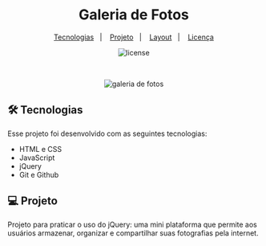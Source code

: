 <h1 align="center"> Galeria de Fotos </h1>

<p align="center">
  <a href="#tecnologias">Tecnologias</a>&nbsp;&nbsp;&nbsp;|&nbsp;&nbsp;&nbsp;
  <a href="#projeto">Projeto</a>&nbsp;&nbsp;&nbsp;|&nbsp;&nbsp;&nbsp;
  <a href="#layout">Layout</a>&nbsp;&nbsp;&nbsp;|&nbsp;&nbsp;&nbsp;
  <a href="#memo-Licença">Licença</a>
</p>

<p align="center">
  <img alt="license" src="https://img.shields.io/static/v1?label=license&message=MIT&color=49AA26&labelColor=000000">
</p>

<br>

<p align="center">
  <img alt="galeria de fotos" src="https://i.imgur.com/opymcBh.png">
</p>

## 🛠️ Tecnologias

Esse projeto foi desenvolvido com as seguintes tecnologias:

- HTML e CSS
- JavaScript
- jQuery
- Git e Github

## 💻 Projeto

Projeto para praticar o uso do jQuery: uma mini plataforma que permite aos usuários armazenar, organizar e compartilhar suas fotografias pela internet.
